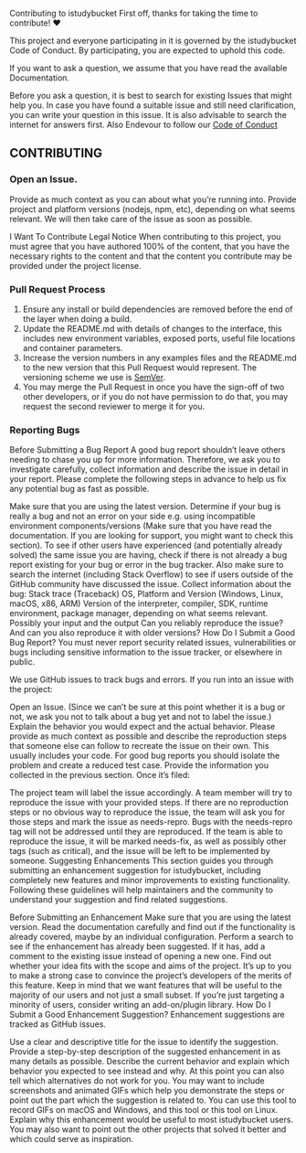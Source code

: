 Contributing to istudybucket
First off, thanks for taking the time to contribute! ❤️

This project and everyone participating in it is governed by the istudybucket Code of Conduct. By participating, you are expected to uphold this code. 

If you want to ask a question, we assume that you have read the available Documentation.

Before you ask a question, it is best to search for existing Issues that might help you. In case you have found a suitable issue and still need clarification, you can write your question in this issue. It is also advisable to search the internet for answers first.
Also Endevour to follow our [Code of Conduct](https://github.com/istudybucket/istudybucket-backend/blob/master/CODE_OF_CONDUCT.md)

## CONTRIBUTING

### Open an Issue.
Provide as much context as you can about what you’re running into.
Provide project and platform versions (nodejs, npm, etc), depending on what seems relevant.
We will then take care of the issue as soon as possible.

I Want To Contribute
Legal Notice
When contributing to this project, you must agree that you have authored 100% of the content, that you have the necessary rights to the content and that the content you contribute may be provided under the project license.

### Pull Request Process

1. Ensure any install or build dependencies are removed before the end of the layer when doing a 
   build.
2. Update the README.md with details of changes to the interface, this includes new environment 
   variables, exposed ports, useful file locations and container parameters.
3. Increase the version numbers in any examples files and the README.md to the new version that this
   Pull Request would represent. The versioning scheme we use is [SemVer](http://semver.org/).
4. You may merge the Pull Request in once you have the sign-off of two other developers, or if you 
   do not have permission to do that, you may request the second reviewer to merge it for you.


### Reporting Bugs
Before Submitting a Bug Report
A good bug report shouldn’t leave others needing to chase you up for more information. Therefore, we ask you to investigate carefully, collect information and describe the issue in detail in your report. Please complete the following steps in advance to help us fix any potential bug as fast as possible.

Make sure that you are using the latest version.
Determine if your bug is really a bug and not an error on your side e.g. using incompatible environment components/versions (Make sure that you have read the documentation. If you are looking for support, you might want to check this section).
To see if other users have experienced (and potentially already solved) the same issue you are having, check if there is not already a bug report existing for your bug or error in the bug tracker.
Also make sure to search the internet (including Stack Overflow) to see if users outside of the GitHub community have discussed the issue.
Collect information about the bug:
Stack trace (Traceback)
OS, Platform and Version (Windows, Linux, macOS, x86, ARM)
Version of the interpreter, compiler, SDK, runtime environment, package manager, depending on what seems relevant.
Possibly your input and the output
Can you reliably reproduce the issue? And can you also reproduce it with older versions?
How Do I Submit a Good Bug Report?
You must never report security related issues, vulnerabilities or bugs including sensitive information to the issue tracker, or elsewhere in public. 

We use GitHub issues to track bugs and errors. If you run into an issue with the project:

Open an Issue. (Since we can’t be sure at this point whether it is a bug or not, we ask you not to talk about a bug yet and not to label the issue.)
Explain the behavior you would expect and the actual behavior.
Please provide as much context as possible and describe the reproduction steps that someone else can follow to recreate the issue on their own. This usually includes your code. For good bug reports you should isolate the problem and create a reduced test case.
Provide the information you collected in the previous section.
Once it’s filed:

The project team will label the issue accordingly.
A team member will try to reproduce the issue with your provided steps. If there are no reproduction steps or no obvious way to reproduce the issue, the team will ask you for those steps and mark the issue as needs-repro. Bugs with the needs-repro tag will not be addressed until they are reproduced.
If the team is able to reproduce the issue, it will be marked needs-fix, as well as possibly other tags (such as critical), and the issue will be left to be implemented by someone.
Suggesting Enhancements
This section guides you through submitting an enhancement suggestion for istudybucket, including completely new features and minor improvements to existing functionality. Following these guidelines will help maintainers and the community to understand your suggestion and find related suggestions.

Before Submitting an Enhancement
Make sure that you are using the latest version.
Read the documentation carefully and find out if the functionality is already covered, maybe by an individual configuration.
Perform a search to see if the enhancement has already been suggested. If it has, add a comment to the existing issue instead of opening a new one.
Find out whether your idea fits with the scope and aims of the project. It’s up to you to make a strong case to convince the project’s developers of the merits of this feature. Keep in mind that we want features that will be useful to the majority of our users and not just a small subset. If you’re just targeting a minority of users, consider writing an add-on/plugin library.
How Do I Submit a Good Enhancement Suggestion?
Enhancement suggestions are tracked as GitHub issues.

Use a clear and descriptive title for the issue to identify the suggestion.
Provide a step-by-step description of the suggested enhancement in as many details as possible.
Describe the current behavior and explain which behavior you expected to see instead and why. At this point you can also tell which alternatives do not work for you.
You may want to include screenshots and animated GIFs which help you demonstrate the steps or point out the part which the suggestion is related to. You can use this tool to record GIFs on macOS and Windows, and this tool or this tool on Linux.
Explain why this enhancement would be useful to most istudybucket users. You may also want to point out the other projects that solved it better and which could serve as inspiration.

